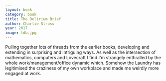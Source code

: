 ```yaml
---
layout: book
category: book
title: The Delirium Brief
author: Charlie Stross
year: 2017
image: tdb.jpg
---
```

Pulling together lots of threads from the earlier books, developing and extending in surprising and intriguing ways. As well as the intersection of mathematics, computers and Lovecraft I find I'm strangely enthralled by the whole work/management/office dynamic which.  Somehow the Laundry has legitimised the craziness of my own workplace and made me weirdly more engaged at work.
